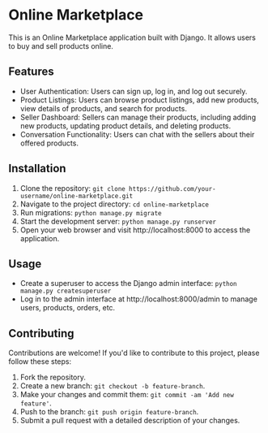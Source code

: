 # Online Marketplace

This is an Online Marketplace application built with Django. It allows users to buy and sell products online.

## Features

- User Authentication: Users can sign up, log in, and log out securely.
- Product Listings: Users can browse product listings, add new products, view details of products, and search for products.
- Seller Dashboard: Sellers can manage their products, including adding new products, updating product details, and deleting products.
- Conversation Functionality: Users can chat with the sellers about their offered products.

## Installation

1. Clone the repository:
   ```git clone https://github.com/your-username/online-marketplace.git```
2. Navigate to the project directory:
   ```cd online-marketplace```
3. Run migrations:
   ```python manage.py migrate```
4. Start the development server:
   ```python manage.py runserver```
5. Open your web browser and visit http://localhost:8000 to access the application.

## Usage

- Create a superuser to access the Django admin interface:
  ```python manage.py createsuperuser```
- Log in to the admin interface at http://localhost:8000/admin to manage users, products, orders, etc.

## Contributing

Contributions are welcome! If you'd like to contribute to this project, please follow these steps:

1. Fork the repository.
2. Create a new branch: `git checkout -b feature-branch`.
3. Make your changes and commit them: `git commit -am 'Add new feature'`.
4. Push to the branch: `git push origin feature-branch`.
5. Submit a pull request with a detailed description of your changes.






